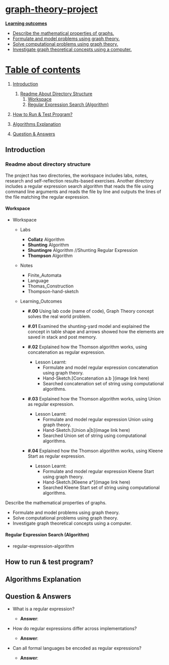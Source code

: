 
<a href="">

# graph-theory-project
**Learning outcomes**
  - Describe the mathematical properties of graphs.
  - Formulate and model problems using graph theory.
  - Solve computational problems using graph theory.
  - Investigate graph theoretical concepts using a computer.




# Table of contents
1. [Introduction](#introduction)
    1. [Readme About Directory Structure](#dir-structure)
        1. [Workspace](#workspace)
        2. [Regular Expression Search (Algorithm)](#regexp-algorithm)
    
2. [How to Run & Test Program?](#how2run-program)
3. [Algorithms Explanation](#explain-algorithm)  
4. [Question & Answers](#qa)




## Introduction <a name="introduction"></a>

  



### Readme about directory structure <a name="dir-structure"></a>
The project has two directories, the workspace includes labs, notes, research and self-reflection results-based exercises.
Another directory includes a regular expression search algorithm that reads the file using command line arguments and reads the file by line and outputs the lines of the file matching the regular expression.
#### Workspace <a name="workspace"></a>
- Workspace
  * Labs
    * **Collatz**       Algorithm
    * **Shunting**      Algorithm
    * **Shuntingre**    Algorithm   //Shunting Regular Expression
    * **Thompson**      Algorithm
  * Notes
    * Finite_Automata
    * Language
    * Thomas_Construction
    * Thompson-hand-sketch

  * Learning_Outcomes
    * **#.00** Using lab code (name of code), Graph Theory concept solves the real world problem.
    
    * **#.01** Examined the shunting-yard model and explained the concept in table shape and arrows showed how the elements are saved in stack and post memory.

    * **#.02** Explained how the Thomson algorithm works, using concatenation as regular expression. 
        - Lesson Learnt:
            * Formulate and model regular expression concatenation using graph theory. 
            * Hand-Sketch.[Concatenation a.b ](image link here)
            * Searched concatenation set of string using computational algorithms.

    * **#.03** Explained how the Thomson algorithm works, using Union as regular expression.
         - Lesson Learnt:
            * Formulate and model regular expression Union using graph theory. 
            * Hand-Sketch.[Union a|b](image link here)
            * Searched Union set of string using computational algorithms.

     * **#.04** Explained how the Thomson algorithm works, using Kleene Start as regular expression.
         - Lesson Learnt:
            * Formulate and model regular expression Kleene Start using graph theory. 
            * Hand-Sketch.[Kleene a*](image link here)
            * Searched Kleene Start set of string using computational algorithms.




Describe the mathematical properties of graphs.
  - Formulate and model problems using graph theory.
  - Solve computational problems using graph theory.
  - Investigate graph theoretical concepts using a computer.

#### Regular Expression Search (Algorithm) <a name="regexp-algorithm"></a>
- regular-expression-algorithm




## How to run & test program? <a name="how2run-program"></a>


















## Algorithms Explanation <a name="explain-algorithm"></a>









## Question & Answers <a name="qa"></a>
- What is a regular expression?
  * **Answer**:


- How do regular expressions differ across implementations?
  * **Answer**:
  



- Can all formal languages be encoded as regular expressions?
  * **Answer**:

